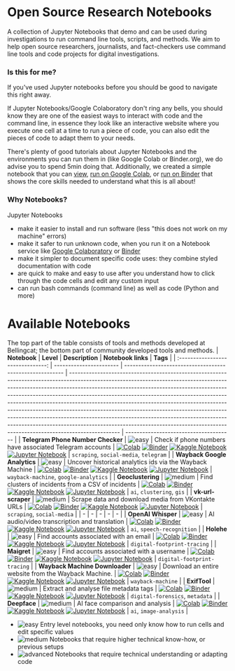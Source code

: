 # Open Source Research Notebooks
A collection of Jupyter Notebooks that demo and can be used during investigations to run command line tools, scripts, and methods. We aim to help open source researchers, journalists, and fact-checkers use command line tools and code projects for digital investigations.

### Is this for me?
If you've used Jupyter notebooks before you should be good to navigate this right away.

If Jupyter Notebooks/Google Colaboratory don't ring any bells, you should know they are one of the easiest ways to interact with code and the command line, in essence they look like an interactive website where you execute one cell at a time to run a piece of code, you can also edit the pieces of code to adapt them to your needs. 

There's plenty of good tutorials about Jupyter Notebooks and the environments you can run them in (like Google Colab or Binder.org), we do advise you to spend 5min doing that. Additionally, we created a simple notebook that you can [view](TODO), [run on Google Colab](TODO), or [run on Binder](TODO) that shows the core skills needed to understand what this is all about!

### Why Notebooks?
Jupyter Notebooks
- make it easier to install and run software (less "this does not work on my machine" errors)
- make it safer to run unknown code, when you run it on a Notebook service like [Google Colaboratory](https://colab.google/) or [Binder](https://mybinder.org/)
- make it simpler to document specific code uses: they combine styled documentation with code
- are quick to make and easy to use after you understand how to click through the code cells and edit any custom input
- can run bash commands (command line) as well as code (Python and more)

# Available Notebooks
The top part of the table consists of tools and methods developed at Bellingcat; the bottom part of community developed tools and methods.
|           **Notebook**            | **Level**               | **Description**                                          | **Notebook links**                                                                                                                                                                                                                                                                                                                                                                                                                                                                                                                                                                                                                                                 | **Tags**                               |
| :-------------------------------: | ----------------------- | -------------------------------------------------------- | ------------------------------------------------------------------------------------------------------------------------------------------------------------------------------------------------------------------------------------------------------------------------------------------------------------------------------------------------------------------------------------------------------------------------------------------------------------------------------------------------------------------------------------------------------------------------------------------------------------------------------------------------------------------ | -------------------------------------- |
| **Telegram Phone Number Checker** | ![easy][easy-badge]     | Check if phone numbers have associated Telegram accounts | [![Colab][colab-badge]](https://colab.research.google.com/github/bellingcat/open-source-research-notebooks/blob/main/notebooks/bellingcat/telegram-phone-number-checker.ipynb) [![Binder][binder-badge]](https://mybinder.org/v2/gh/bellingcat/open-source-research-notebooks/main?labpath=notebooks%2Fbellingcat%2Ftelegram-phone-number-checker.ipynb) [![Kaggle Notebook][kaggle-badge]](https://kaggle.com/kernels/welcome?src=https://github.com/bellingcat/open-source-research-notebooks/blob/main/notebooks/bellingcat/telegram-phone-number-checker.ipynb) [![Jupyter Notebook][jupyter-badge]](notebooks/bellingcat/telegram-phone-number-checker.ipynb) | `scraping`, `social-media`, `telegram` |
|   **Wayback Google Analytics**    | ![easy][easy-badge]     | Uncover historical analytics ids via the Wayback Machine | [![Colab][colab-badge]](https://colab.research.google.com/github/bellingcat/open-source-research-notebooks/blob/main/notebooks/bellingcat/wayback-google-analytics.ipynb) [![Binder][binder-badge]](https://mybinder.org/v2/gh/bellingcat/open-source-research-notebooks/main?labpath=notebooks%2Fbellingcat%2Fwayback-google-analytics.ipynb) [![Kaggle Notebook][kaggle-badge]](https://kaggle.com/kernels/welcome?src=https://github.com/bellingcat/open-source-research-notebooks/blob/main/notebooks/bellingcat/wayback-google-analytics.ipynb) [![Jupyter Notebook][jupyter-badge]](notebooks/bellingcat/wayback-google-analytics.ipynb)                     | `wayback-machine`, `google-analytics`  |
|         **Geoclustering**         | ![medium][medium-badge] | Find clusters of incidents from a CSV of incidents       | [![Colab][colab-badge]](https://colab.research.google.com/github/bellingcat/open-source-research-notebooks/blob/main/notebooks/bellingcat/geoclustering.ipynb) [![Binder][binder-badge]](https://mybinder.org/v2/gh/bellingcat/open-source-research-notebooks/main?labpath=notebooks%2Fbellingcat%2Fgeoclustering.ipynb) [![Kaggle Notebook][kaggle-badge]](https://kaggle.com/kernels/welcome?src=https://github.com/bellingcat/open-source-research-notebooks/blob/main/notebooks/bellingcat/geoclustering.ipynb) [![Jupyter Notebook][jupyter-badge]](notebooks/bellingcat/geoclustering.ipynb)                                                                 | `ai`, `clustering`, `gis`              |
|        **vk-url-scraper**         | ![medium][medium-badge] | Scrape data and download media from VKontakte URLs       | [![Colab][colab-badge]](https://colab.research.google.com/github/bellingcat/open-source-research-notebooks/blob/main/notebooks/bellingcat/vk-url-scraper.ipynb) [![Binder][binder-badge]](https://mybinder.org/v2/gh/bellingcat/open-source-research-notebooks/main?labpath=notebooks%2Fbellingcat%2Fvk-url-scraper.ipynb) [![Kaggle Notebook][kaggle-badge]](https://kaggle.com/kernels/welcome?src=https://github.com/bellingcat/open-source-research-notebooks/blob/main/notebooks/bellingcat/vk-url-scraper.ipynb) [![Jupyter Notebook][jupyter-badge]](notebooks/bellingcat/vk-url-scraper.ipynb)                                                             | `scraping`, `social-media`             |
|                 -                 | -                       | -                                                        | -                                                                                                                                                                                                                                                                                                                                                                                                                                                                                                                                                                                                                                                                  | -                                      |
|        **OpenAI Whisper**         | ![easy][easy-badge]     | AI audio/video transcription and translation             | [![Colab][colab-badge]](https://colab.research.google.com/github/bellingcat/open-source-research-notebooks/blob/main/notebooks/community/whisper.ipynb) [![Binder][binder-badge]](https://mybinder.org/v2/gh/bellingcat/open-source-research-notebooks/main?labpath=notebooks%2Fcommunity%2Fwhisper.ipynb) [![Kaggle Notebook][kaggle-badge]](https://kaggle.com/kernels/welcome?src=https://github.com/bellingcat/open-source-research-notebooks/blob/main/notebooks/community/whisper.ipynb) [![Jupyter Notebook][jupyter-badge]](notebooks/community/whisper.ipynb)                                                                                             | `ai`, `speech-recognition`             |
|            **Holehe**             | ![easy][easy-badge]     | Find accounts associated with an email                   | [![Colab][colab-badge]](https://colab.research.google.com/github/bellingcat/open-source-research-notebooks/blob/main/notebooks/community/holehe.ipynb) [![Binder][binder-badge]](https://mybinder.org/v2/gh/bellingcat/open-source-research-notebooks/main?labpath=notebooks%2Fcommunity%2Fholehe.ipynb) [![Kaggle Notebook][kaggle-badge]](https://kaggle.com/kernels/welcome?src=https://github.com/bellingcat/open-source-research-notebooks/blob/main/notebooks/community/holehe.ipynb) [![Jupyter Notebook][jupyter-badge]](notebooks/community/holehe.ipynb)                                                                                                 | `digital-footprint-tracing`            |
|            **Maigret**            | ![easy][easy-badge]     | Find accounts associated with a username                 | [![Colab][colab-badge]](https://colab.research.google.com/github/bellingcat/open-source-research-notebooks/blob/main/notebooks/community/maigret.ipynb) [![Binder][binder-badge]](https://mybinder.org/v2/gh/bellingcat/open-source-research-notebooks/main?labpath=notebooks%2Fcommunity%2Fmaigret.ipynb) [![Kaggle Notebook][kaggle-badge]](https://kaggle.com/kernels/welcome?src=https://github.com/bellingcat/open-source-research-notebooks/blob/main/notebooks/community/maigret.ipynb) [![Jupyter Notebook][jupyter-badge]](notebooks/community/maigret.ipynb)                                                                                             | `digital-footprint-tracing`            |
|  **Wayback Machine Downloader**   | ![easy][easy-badge]     | Download an entire website from the Wayback Machine.     | [![Colab][colab-badge]](https://colab.research.google.com/github/bellingcat/open-source-research-notebooks/blob/main/notebooks/community/wayback-machine-downloader.ipynb) [![Binder][binder-badge]](https://mybinder.org/v2/gh/bellingcat/open-source-research-notebooks/main?labpath=notebooks%2Fcommunity%2Fwayback-machine-downloader.ipynb) [![Kaggle Notebook][kaggle-badge]](https://kaggle.com/kernels/welcome?src=https://github.com/bellingcat/open-source-research-notebooks/blob/main/notebooks/community/wayback-machine-downloader.ipynb) [![Jupyter Notebook][jupyter-badge]](notebooks/community/wayback-machine-downloader.ipynb)                 | `wayback-machine`                      |
|           **ExifTool**            | ![medium][medium-badge] | Extract and analyse file metadata tags                   | [![Colab][colab-badge]](https://colab.research.google.com/github/bellingcat/open-source-research-notebooks/blob/main/notebooks/community/exiftool.ipynb) [![Binder][binder-badge]](https://mybinder.org/v2/gh/bellingcat/open-source-research-notebooks/main?labpath=notebooks%2Fcommunity%2Fexiftool.ipynb) [![Kaggle Notebook][kaggle-badge]](https://kaggle.com/kernels/welcome?src=https://github.com/bellingcat/open-source-research-notebooks/blob/main/notebooks/community/exiftool.ipynb) [![Jupyter Notebook][jupyter-badge]](notebooks/community/exiftool.ipynb)                                                                                         | `digital-forensics`, `metadata`        |
|           **Deepface**            | ![medium][medium-badge] | AI face comparison and analysis                          | [![Colab][colab-badge]](https://colab.research.google.com/github/bellingcat/open-source-research-notebooks/blob/main/notebooks/community/deepface.ipynb) [![Binder][binder-badge]](https://mybinder.org/v2/gh/bellingcat/open-source-research-notebooks/main?labpath=notebooks%2Fcommunity%2Fdeepface.ipynb) [![Kaggle Notebook][kaggle-badge]](https://kaggle.com/kernels/welcome?src=https://github.com/bellingcat/open-source-research-notebooks/blob/main/notebooks/community/deepface.ipynb) [![Jupyter Notebook][jupyter-badge]](notebooks/community/deepface.ipynb)                                                                                         | `ai`, `image-analysis`                 |


- ![easy][easy-badge] Entry level notebooks, you need only know how to run cells and edit specific values
- ![medium][medium-badge] Notebooks that require higher technical know-how, or previous setups
- ![advanced][advanced-badge] Notebooks that require technical understanding or adapting code





<!-- MARKDOWN LINKS & IMAGES -->
<!-- https://www.markdownguide.org/basic-syntax/#reference-style-links -->
[colab-badge]: https://colab.research.google.com/assets/colab-badge.svg
[binder-badge]: https://mybinder.org/badge_logo.svg
[kaggle-badge]: https://kaggle.com/static/images/open-in-kaggle.svg
[jupyter-badge]: https://img.shields.io/badge/jupyter-.ipynb%20file-orange
[easy-badge]: https://img.shields.io/badge/easy-%234CAF50?style=for-the-badge
[medium-badge]: https://img.shields.io/badge/medium-%23FF9800?style=for-the-badge
[advanced-badge]: https://img.shields.io/badge/advanced-%23F44336?style=for-the-badge
